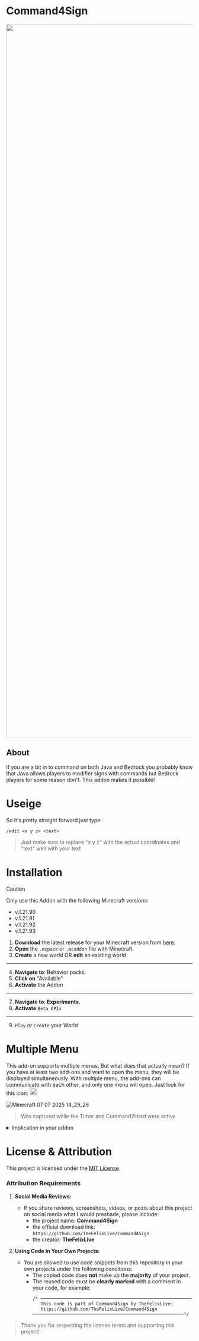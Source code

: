 # Command4Sign
<img src="https://github.com/user-attachments/assets/7ae00df0-9ce3-4aa3-be2e-fb1c1d4684ea" width="1920" height="auto" />


## About
If you are a bit in to command on both Java and Bedrock you probably know that Java allows players to modifier signs with commands but Bedrock players for some reason don't. This addon makes it possible!

# Useige
So it's pretty straight forward just type:
```mcfunction
/edit <x y z> <text>
```
> Just make sure to replace "x y z" with the actual coordinates and "text" well with your text

# Installation
> [!CAUTION]
> Only use this Addon with the following Minecraft versions:
> - v.1.21.90
> - v.1.21.91
> - v.1.21.92
> - v.1.21.93

1. **Download** the latest release for your Minecraft version from [here](https://github.com/TheFelixLive/Command4Sign/releases/latest).
2. **Open** the `.mcpack` or `.mcaddon` file with Minecraft.
3. **Create** a new world OR **edit** an existing world
---
4. **Navigate to**: Behavior packs.
5. **Click on** "Available"
6. **Activate** the Addon
---
7. **Navigate to**: **Experiments**.
8. **Activate** `Beta APIs`
---
9. `Play` or `Create` your World

# Multiple Menu
This add-on supports multiple menus. But what does that actually mean?
If you have at least two add-ons and want to open the menu, they will be displayed simultaneously. With multiple menu, the add-ons can communicate with each other, and only one menu will open. Just look for this icon: <img src="https://github.com/user-attachments/assets/d0c80d7c-e80b-41b1-934b-ee1dfc58d611" width="20" height="auto" />

![Minecraft 07 07 2025 14_29_26](https://github.com/user-attachments/assets/ab0a4f52-1f36-4758-b444-f440b154c365)

> Was captured while the Timer and Command2Hard were active

<details>
<summary>Implication in your addon</summary>
<p>If you want you can copy this code to your own addon to implement the Multiple Menu System. I do my best to describe what function have to be when called.</p>

<pre><code>
/* ─────────────────────────────────────────────────────────
This code is part of the Multiple Menu System by TheFelixLive:
─────────────────────────────────────────────────────────*/

// MUST CHAGE: Addon informations
let addon_name = "My new Addon"
let addon_uuid = 41bc0f18-edc3-427a-a5a8-36dede25df56 // Doesn't have to be a UUID, it just has to be unique
let addon_texture_path = "textures/ui/hardcore/heart"

let main_menu = (player) => {
   your_menu(player); // This function is called when your addon is selected
}

// Make sure that multiple_menu(player) is called by your addon! If multiple_menu isn't enabled, it will automatically open your menu.


// Required models
import { system, world } from "@minecraft/server";
import { ActionFormData } from "@minecraft/server-ui"

// Status
let system_privileges = 2

/* This variable contains the status (or permissions) of your add-on:
2 means the system is not active (no other packs founded);
1 means the system is acting as a host;
0 means the system is acting as a client;
*/



/*------------------------
 Client (an addon only needs to have the client function to be recognizable)
-------------------------*/

system.afterEvents.scriptEventReceive.subscribe(event=> {
   let player = event.sourceEntity

   // Sends the addon information to the host
   if (event.id === "multiple_menu:initialize") {
      world.scoreboard.getObjective("multiple_menu_name").setScore(addon_uuid + "_" + addon_name, 1);
      world.scoreboard.getObjective("multiple_menu_icon").setScore(addon_uuid + "_" + addon_texture_path, 1);
      if (system_privileges == 2) system_privileges = 0;
   }

   // Host Only (which is why system_privileges == 1): Opens the multiple menu, is called by other addons as a back button
   if (event.id === "multiple_menu:open_main" && system_privileges == 1) {
      multiple_menu(player);
   }

   // Will open the main menu of your addon
   if (event.id === "multiple_menu:open_"+addon_uuid) {
      main_menu(player);
   }
})


/*------------------------
 Host
-------------------------*/

let addon_name, addon_id, addon_icon; // When initialized properly, it contains the data of all supported add-ons

system.run(() => {
   initialize_multiple_menu()
});

async function initialize_multiple_menu() {
   // This fallback ensures that even if multiple add-ons could act as host, only one of them will be used as the host.
   try {
      world.scoreboard.addObjective("multiple_menu_name");
      world.scoreboard.addObjective("multiple_menu_icon");
      console.log("Multiple Menu: Initializing Host");
      system_privileges = 1;
   } catch (e) {
      console.log("Multiple Menu: Already Initialized");
      return -1;
   }

   // Requests addon informations. Look into the Client
   world.getDimension("overworld").runCommand("scriptevent multiple_menu:initialize");

   await system.waitTicks(2);
   console.log("Multiple Menu: successfully initialized as Host");

   // Evaluation of the add-on information
   const participants = world.scoreboard.getObjective("multiple_menu_name").getParticipants();
   addon_id = participants.map(p => p.displayName.split("_")[0]);
   addon_name = participants.map(p => p.displayName.split("_").slice(1).join("_"));
   addon_icon = world.scoreboard.getObjective("multiple_menu_icon").getParticipants().map(p => p.displayName.split("_").slice(1).join("_"));

   if (addon_id.length == 1) {
      console.log("Multiple Menu: no other plugin found");
      system_privileges = 2;
   }

   world.scoreboard.removeObjective("multiple_menu_name")
   world.scoreboard.removeObjective("multiple_menu_icon")
}

/*------------------------
 Host Only: Menu
-------------------------*/

function multiple_menu(player) {
   // Skips the multiple_menu
   if (system_privileges == 2) return main_menu(player);

   let form = new ActionFormData();
   let actions = [];

   form.title("Multiple menu v.1.0");
   form.body("Select an addon to open it's menu");

   // Adds every Addon as a button
   addon_name.forEach((name, index) => {
      form.button(name, addon_icon[index]);

      actions.push(() => {
         player.runCommand("scriptevent multiple_menu:open_"+ addon_id[index]);
      });
   });

   form.show(player).then((response) => {
      if (response.selection == undefined ) {
         return -1
      }

      if (actions[response.selection]) {
         actions[response.selection]();
      }
   });
}

</code></pre>

</details>




# License & Attribution
This project is licensed under the [MIT License](./LICENSE).

### Attribution Requirements
1. **Social Media Reviews:**
   - If you share reviews, screenshots, videos, or posts about this project on social media what I would preshade, please include:
     - the project name: **Command4Sign**
     - the official download link: `https://github.com/TheFelixLive/Command4Sign`
     - the creator: **TheFelixLive**

2. **Using Code in Your Own Projects:**
   - You are allowed to use code snippets from this repository in your own projects under the following conditions:
     - The copied code does **not** make up the **majority** of your project.
     - The reused code must be **clearly marked** with a comment in your code, for example:
        ```
        /* ─────────────────────────────────────────────────────────
           This code is part of Command4Sign by TheFelixLive:
           https://github.com/TheFelixLive/Command4Sign
        ─────────────────────────────────────────────────────────*/
        ```

> Thank you for respecting the license terms and supporting this project!